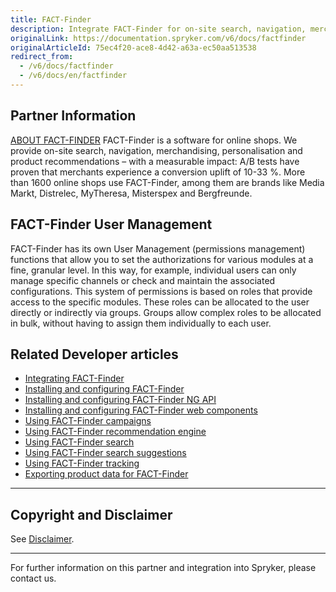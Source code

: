 ```yaml
---
title: FACT-Finder
description: Integrate FACT-Finder for on-site search, navigation, merchandising, personalization and product recommendations in Spryker Commerce OS.
originalLink: https://documentation.spryker.com/v6/docs/factfinder
originalArticleId: 75ec4f20-ace8-4d42-a63a-ec50aa513538
redirect_from:
  - /v6/docs/factfinder
  - /v6/docs/en/factfinder
---
```


## Partner Information

[ABOUT FACT-FINDER](http://www.fact-finder.de/)
FACT-Finder is a software for online shops. We provide on-site search, navigation, merchandising, personalisation and product recommendations – with a measurable impact: A/B tests have proven that merchants experience a conversion uplift of 10-33 %. More than 1600 online shops use FACT-Finder, among them are brands like Media Markt, Distrelec, MyTheresa, Misterspex and Bergfreunde.

## FACT-Finder User Management

FACT-Finder has its own User Management (permissions management) functions that allow you to set the authorizations for various modules at a fine, granular level. In this way, for example, individual users can only manage specific channels or check and maintain the associated configurations.
This system of permissions is based on roles that provide access to the specific modules. These roles can be allocated to the user directly or indirectly via groups. Groups allow complex roles to be allocated in bulk, without having to assign them individually to each user.

## Related Developer articles

* [Integrating FACT-Finder](/docs/scos/dev/technology-partner-guides/{{page.version}}/marketing-and-conversion/analytics/fact-finder/integrating-fact-finder.html)
* [Installing and configuring FACT-Finder](/docs/scos/dev/technology-partner-guides/{{page.version}}/marketing-and-conversion/analytics/fact-finder/installing-and-configuring-fact-finder.html)
* [Installing and configuring FACT-Finder NG API](/docs/scos/dev/technology-partner-guides/{{page.version}}/marketing-and-conversion/analytics/fact-finder/installing-and-configuring-the-fact-finder-ng-api.html)
* [Installing and configuring FACT-Finder web components](/docs/scos/dev/technology-partner-guides/{{page.version}}/marketing-and-conversion/analytics/fact-finder/installing-and-configuring-fact-finder-web-components.html)
* [Using FACT-Finder campaigns](/docs/scos/dev/technology-partner-guides/{{page.version}}/marketing-and-conversion/analytics/fact-finder/using-fact-finder-campaigns.html)
* [Using FACT-Finder recommendation engine](/docs/scos/dev/technology-partner-guides/{{page.version}}/marketing-and-conversion/analytics/fact-finder/using-fact-finder-recommendation-engine.html)
* [Using FACT-Finder search](/docs/scos/dev/technology-partner-guides/{{page.version}}/marketing-and-conversion/analytics/fact-finder/using-fact-finder-search.html)
* [Using FACT-Finder search suggestions](/docs/scos/dev/technology-partner-guides/{{page.version}}/marketing-and-conversion/analytics/fact-finder/using-fact-finder-search-suggestions.html)
* [Using FACT-Finder tracking](/docs/scos/dev/technology-partner-guides/{{page.version}}/marketing-and-conversion/analytics/fact-finder/using-fact-finder-tracking.html)
* [Exporting product data for FACT-Finder](/docs/scos/dev/technology-partner-guides/{{page.version}}/marketing-and-conversion/analytics/fact-finder/exporting-product-data-for-fact-finder.html)

---

## Copyright and Disclaimer

See [Disclaimer](https://github.com/spryker/spryker-documentation).

---
For further information on this partner and integration into Spryker, please contact us.

<div class="hubspot-form js-hubspot-form" data-portal-id="2770802" data-form-id="163e11fb-e833-4638-86ae-a2ca4b929a41" id="hubspot-1"></div>
